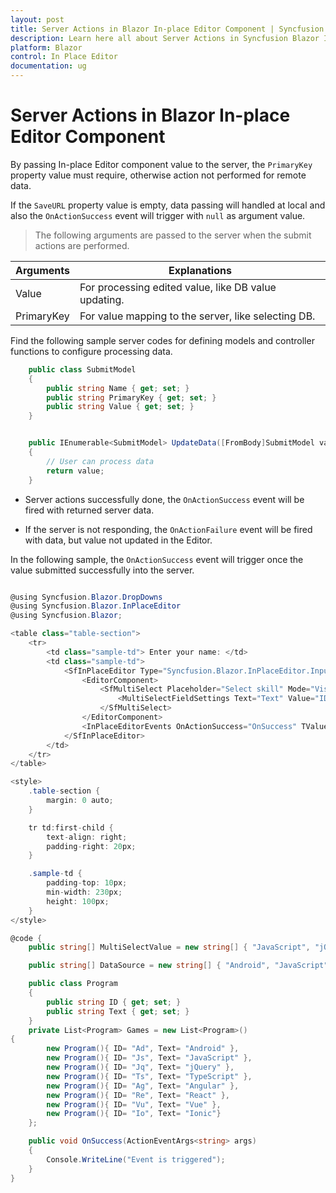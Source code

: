 ```yaml
---
layout: post
title: Server Actions in Blazor In-place Editor Component | Syncfusion
description: Learn here all about Server Actions in Syncfusion Blazor In-place Editor component and more.
platform: Blazor
control: In Place Editor 
documentation: ug
---
```


# Server Actions in Blazor In-place Editor Component

By passing In-place Editor component value to the server, the `PrimaryKey` property value must require, otherwise action not performed for remote data.

If the `SaveURL` property value is empty, data passing will handled at local and also the `OnActionSuccess` event will trigger with `null` as argument value.

> The following arguments are passed to the server when the submit actions are performed.

| Arguments  | Explanations                                              |
|------------|-----------------------------------------------------------|
| Value      | For processing edited value, like DB value updating.      |
| PrimaryKey | For value mapping to the server, like selecting DB.       |

Find the following sample server codes for defining models and controller functions to configure processing data.

```csharp
    public class SubmitModel
    {
        public string Name { get; set; }
        public string PrimaryKey { get; set; }
        public string Value { get; set; }
    }
```

```csharp

    public IEnumerable<SubmitModel> UpdateData([FromBody]SubmitModel value)
    {
        // User can process data
        return value;
    }

```

* Server actions successfully done, the `OnActionSuccess` event will be fired with returned server data.

* If the server is not responding, the `OnActionFailure` event will be fired with data, but value not updated in the Editor.

In the following sample, the `OnActionSuccess` event will trigger once the value submitted successfully into the server.

```csharp

@using Syncfusion.Blazor.DropDowns
@using Syncfusion.Blazor.InPlaceEditor
@using Syncfusion.Blazor;

<table class="table-section">
    <tr>
        <td class="sample-td"> Enter your name: </td>
        <td class="sample-td">
            <SfInPlaceEditor Type="Syncfusion.Blazor.InPlaceEditor.InputType.MultiSelect" @bind-Value="@MultiSelectValue" SubmitOnEnter="true" Name="Skill" SaveUrl="https://ej2services.syncfusion.com/production/web-services/api/Editor/UpdateData" PrimaryKey="FrameWork" Adaptor="Adaptors.UrlAdaptor" TValue="string[]">
                <EditorComponent>
                    <SfMultiSelect Placeholder="Select skill" Mode="VisualMode.Box" @bind-Value="@MultiSelectValue" DataSource="@DataSource">
                        <MultiSelectFieldSettings Text="Text" Value="ID"></MultiSelectFieldSettings>
                    </SfMultiSelect>
                </EditorComponent>
                <InPlaceEditorEvents OnActionSuccess="OnSuccess" TValue="string"></InPlaceEditorEvents>
            </SfInPlaceEditor>
        </td>
    </tr>
</table>

<style>
    .table-section {
        margin: 0 auto;
    }

    tr td:first-child {
        text-align: right;
        padding-right: 20px;
    }

    .sample-td {
        padding-top: 10px;
        min-width: 230px;
        height: 100px;
    }
</style>

@code {
    public string[] MultiSelectValue = new string[] { "JavaScript", "jQuery" };

    public string[] DataSource = new string[] { "Android", "JavaScript", "jQuery", "TypeScript", "Angular", "React", "Vue", "Ionic" };

    public class Program
    {
        public string ID { get; set; }
        public string Text { get; set; }
    }
    private List<Program> Games = new List<Program>()
{
        new Program(){ ID= "Ad", Text= "Android" },
        new Program(){ ID= "Js", Text= "JavaScript" },
        new Program(){ ID= "Jq", Text= "jQuery" },
        new Program(){ ID= "Ts", Text= "TypeScript" },
        new Program(){ ID= "Ag", Text= "Angular" },
        new Program(){ ID= "Re", Text= "React" },
        new Program(){ ID= "Vu", Text= "Vue" },
        new Program(){ ID= "Io", Text= "Ionic"}
    };

    public void OnSuccess(ActionEventArgs<string> args)
    {
        Console.WriteLine("Event is triggered");
    }
}


```